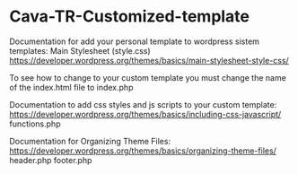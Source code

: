 # Cava-TR-Customized-template

Documentation for add your personal template to wordpress sistem templates:
Main Stylesheet (style.css)
https://developer.wordpress.org/themes/basics/main-stylesheet-style-css/

To see how to change to your custom template you must change the name of the index.html file to index.php


Documentation to add css styles and js scripts to your custom template:
https://developer.wordpress.org/themes/basics/including-css-javascript/
functions.php

Documentation for Organizing Theme Files:
https://developer.wordpress.org/themes/basics/organizing-theme-files/
header.php
footer.php
